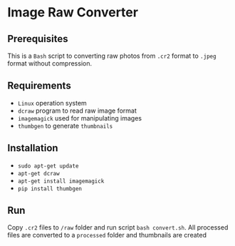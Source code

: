 # Image Raw Converter

## Prerequisites

This is a `Bash` script to converting raw photos from `.cr2` format to `.jpeg` format without compression.

## Requirements

* `Linux` operation system
* `dcraw` program to read raw image format
* `imagemagick` used for manipulating images
* `thumbgen` to generate `thumbnails`

## Installation

* `sudo apt-get update`
* `apt-get dcraw`
* `apt-get install imagemagick`
* `pip install thumbgen`

## Run

Copy `.cr2` files to `/raw` folder and run script `bash convert.sh`. All processed files are converted to a `processed` folder and thumbnails are created
